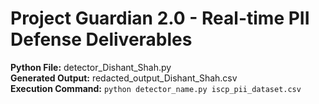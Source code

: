# Project Guardian 2.0 - Real-time PII Defense Deliverables

**Python File:** detector_Dishant_Shah.py  
**Generated Output:** redacted_output_Dishant_Shah.csv  
**Execution Command:** `python detector_name.py iscp_pii_dataset.csv`


